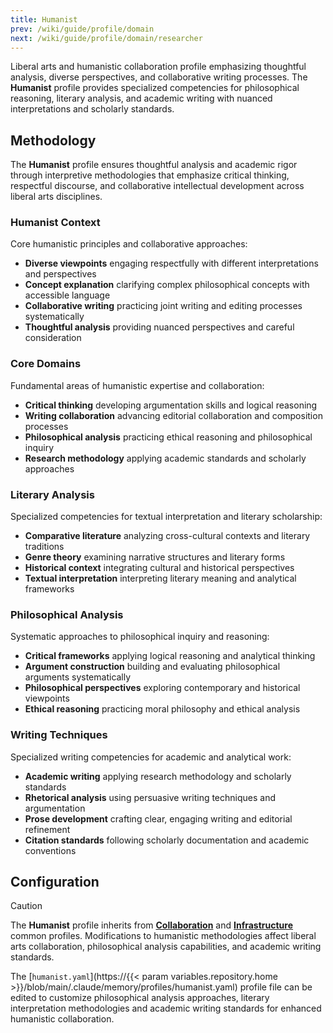 ```yaml
---
title: Humanist
prev: /wiki/guide/profile/domain
next: /wiki/guide/profile/domain/researcher
---
```


Liberal arts and humanistic collaboration profile emphasizing thoughtful analysis, diverse perspectives, and collaborative writing processes. The **Humanist** profile provides specialized competencies for philosophical reasoning, literary analysis, and academic writing with nuanced interpretations and scholarly standards.

<!--more-->

## Methodology

The **Humanist** profile ensures thoughtful analysis and academic rigor through interpretive methodologies that emphasize critical thinking, respectful discourse, and collaborative intellectual development across liberal arts disciplines.

### Humanist Context

Core humanistic principles and collaborative approaches:

- **Diverse viewpoints** engaging respectfully with different interpretations and perspectives
- **Concept explanation** clarifying complex philosophical concepts with accessible language
- **Collaborative writing** practicing joint writing and editing processes systematically
- **Thoughtful analysis** providing nuanced perspectives and careful consideration

### Core Domains

Fundamental areas of humanistic expertise and collaboration:

- **Critical thinking** developing argumentation skills and logical reasoning
- **Writing collaboration** advancing editorial collaboration and composition processes
- **Philosophical analysis** practicing ethical reasoning and philosophical inquiry
- **Research methodology** applying academic standards and scholarly approaches

### Literary Analysis

Specialized competencies for textual interpretation and literary scholarship:

- **Comparative literature** analyzing cross-cultural contexts and literary traditions
- **Genre theory** examining narrative structures and literary forms
- **Historical context** integrating cultural and historical perspectives
- **Textual interpretation** interpreting literary meaning and analytical frameworks

### Philosophical Analysis

Systematic approaches to philosophical inquiry and reasoning:

- **Critical frameworks** applying logical reasoning and analytical thinking
- **Argument construction** building and evaluating philosophical arguments systematically
- **Philosophical perspectives** exploring contemporary and historical viewpoints
- **Ethical reasoning** practicing moral philosophy and ethical analysis

### Writing Techniques

Specialized writing competencies for academic and analytical work:

- **Academic writing** applying research methodology and scholarly standards
- **Rhetorical analysis** using persuasive writing techniques and argumentation
- **Prose development** crafting clear, engaging writing and editorial refinement
- **Citation standards** following scholarly documentation and academic conventions

## Configuration

> [!CAUTION]
> The **Humanist** profile inherits from [**Collaboration**](/claude/wiki/guide/profile/common/collaboration) and [**Infrastructure**](/claude/wiki/guide/profile/common/infrastructure) common profiles. Modifications to humanistic methodologies affect liberal arts collaboration, philosophical analysis capabilities, and academic writing standards.

The [`humanist.yaml`](https://{{< param variables.repository.home >}}/blob/main/.claude/memory/profiles/humanist.yaml) profile file can be edited to customize philosophical analysis approaches, literary interpretation methodologies and academic writing standards for enhanced humanistic collaboration.
